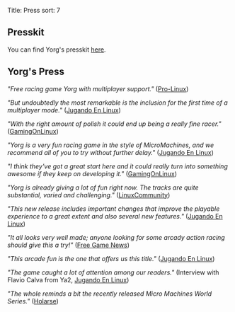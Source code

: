 Title: Press
sort: 7

Presskit
--------

You can find Yorg's presskit [here](http://www.indiedb.com/games/yorg/presskit).

Yorg's Press
------------

*"Free racing game Yorg with multiplayer support."* ([Pro-Linux](http://www.pro-linux.de/news/1/26017/freies-rennspiel-yorg-mit-multiplayer-unterstützung.html))

*"But undoubtedly the most remarkable is the inclusion for the first time of a multiplayer mode."* ([Jugando En Linux](https://www.jugandoenlinux.com/index.php/homepage/generos/carreras/item/899-yorg-0-9-ya-esta-aqui))

*"With the right amount of polish it could end up being a really fine racer."* ([GamingOnLinux](https://www.gamingonlinux.com/articles/free-and-open-source-racer-yorg-has-a-new-build-out-with-experimental-multiplayer.11999))

*"Yorg is a very fun racing game in the style of MicroMachines, and we recommend all of you to try without further delay."* ([Jugando En Linux](https://jugandoenlinux.com/index.php/homepage/generos/carreras/item/885-el-juego-libre-yorg-acaba-de-publicar-la-version-0-9-rc1))

*"I think they've got a great start here and it could really turn into something awesome if they keep on developing it."* ([GamingOnLinux](https://www.gamingonlinux.com/articles/yorg-a-free-and-open-source-racing-game-with-some-hilarious-handling.10876))

*"Yorg is already giving a lot of fun right now. The tracks are quite substantial, varied and challenging."* ([LinuxCommunity](http://www.linux-community.de/Internal/Artikel/Online-Artikel/Das-Spiel-zum-Wochenende-Yorg))

*"This new release includes important changes that improve the playable experience to a great extent and also several new features."* ([Jugando En Linux](http://jugandoenlinux.com/index.php/homepage/generos/carreras/item/686-yorg-alacanza-la-version-0-8))

*"It all looks very well made; anyone looking for some arcady action racing should give this a try!"* ([Free Game News](http://fossgames.blogspot.it/2017/08/yorg.html))

*"This arcade fun is the one that offers us this title."* ([Jugando En Linux](http://www.jugandoenlinux.com/index.php/homepage/generos/carreras/item/580-yorg-un-juego-de-carreras-open-source))

*"The game caught a lot of attention among our readers."* (Interview with Flavio Calva from Ya2, [Jugando En Linux](http://www.jugandoenlinux.com/index.php/homepage/entrevistas/item/587-entrevista-a-flavio-calva-de-ya2-yorg))

*"The whole reminds a bit the recently released Micro Machines World Series."* ([Holarse](http://www.holarse-linuxgaming.de/wiki/yorg))
